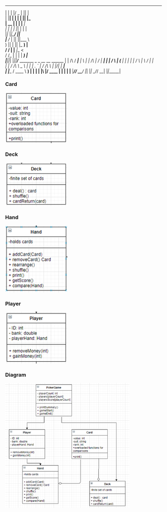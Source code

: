   _    _  ___  _  _                                           
 | |  | |/ _ \| || |                                          
 | |__| | | | | || |_                                         
 |  __  | | | |__   _|                                        
 | |  | | |_| |  | |                                          
 |_|_ |_|\___/  _|_|                                          
 |__ \/_ | || ||___ \                                         
    ) || | || |_ __) |                                        
   / / | |__   _|__ <                                         
  / /_ | |  | | ___) |                                        
 |____||_|  |_||____/___ _______ _   _          __  __ ______ 
 | |        /\    / ____|__   __| \ | |   /\   |  \/  |  ____|
 | |       /  \  | (___    | |  |  \| |  /  \  | \  / | |__   
 | |      / /\ \  \___ \   | |  | . ` | / /\ \ | |\/| |  __|  
 | |____ / ____ \ ____) |  | |  | |\  |/ ____ \| |  | | |____ 
 |______/_/    \_\_____/   |_|  |_| \_/_/    \_\_|  |_|______|



### Card

<img src="https://github.com/JefReeve/2143-OOP-Reeve/blob/master/Assignments/H04/Card.PNG" width="200">

### Deck

<img src="https://github.com/JefReeve/2143-OOP-Reeve/blob/master/Assignments/H04/Deck.PNG" width="200">

### Hand

<img src="https://github.com/JefReeve/2143-OOP-Reeve/blob/master/Assignments/H04/Hand.PNG" width="200">

### Player

<img src="https://github.com/JefReeve/2143-OOP-Reeve/blob/master/Assignments/H04/Player.PNG" width="200">

### Diagram

<img src="https://github.com/JefReeve/2143-OOP-Reeve/blob/master/Assignments/H04/Capture.PNG" width="400">
